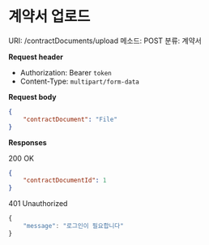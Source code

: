 # 계약서 업로드

URI: /contractDocuments/upload
메소드: POST
분류: 계약서

**Request header**

- Authorization: Bearer `token`
- Content-Type: `multipart/form-data`

**Request body**

```json
{
	"contractDocument": "File"
}
```

**Responses**

200 OK

```json
{
	"contractDocumentId": 1
}
```

401 Unauthorized

```jsx
{
	"message": "로그인이 필요합니다"
}
```